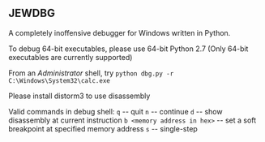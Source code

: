 JEWDBG
---------

A completely inoffensive debugger for Windows written in Python.

To debug 64-bit executables, please use 64-bit Python 2.7
(Only 64-bit executables are currently supported)

From an _Administrator_ shell, try
`python dbg.py -r C:\Windows\System32\calc.exe`

Please install distorm3 to use disassembly

Valid commands in debug shell:
`q` -- quit
`n` -- continue
`d` -- show disassembly at current instruction
`b <memory address in hex>` -- set a soft breakpoint at specified memory address
`s` -- single-step


